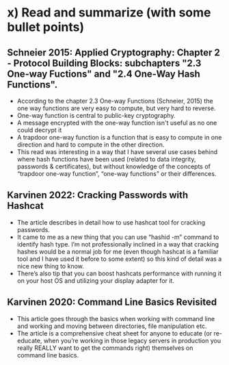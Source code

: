 # x) Read and summarize (with some bullet points)
## Schneier 2015: Applied Cryptography: Chapter 2 - Protocol Building Blocks: subchapters "2.3 One-way Fuctions" and "2.4 One-Way Hash Functions".

- According to the chapter 2.3 One-way Functions (Schneier, 2015) the one way functions are very easy to compute, but very hard to reverse. 
- One-way function is central to public-key cryptography.
- A message encrypted with the one-way function isn't useful as no one could decrypt it
- A trapdoor one-way function is a function that is easy to compute in one direction and hard to compute in the other direction.
- This read was interesting in a way that I have several use cases behind where hash functions have been used (related to data integrity, passwords & certificates), but without knowledge of the concepts of “trapdoor one-way function”, “one-way functions” or their differences. 

## Karvinen 2022: Cracking Passwords with Hashcat

- The article describes in detail how to use hashcat tool for cracking passwords.
- It came to me as a new thing that you can use “hashid -m” command to identify hash type. I’m not professionally inclined in a way that cracking hashes would be a normal job for me (even though hashcat is a familiar tool and I have used it before to some extent) so this kind of detail was a nice new thing to know.
- There’s also tip that you can boost hashcats performance with running it on your host OS and utilizing your display adapter for it.

## Karvinen 2020: Command Line Basics Revisited

- This article goes through the basics when working with command line and working and moving between directories, file manipulation etc.
- The article is a comprehensive cheat sheet for anyone to educate (or re-educate, when you’re working in those legacy servers in production you really REALLY want to get the commands right) themselves on command line basics.

